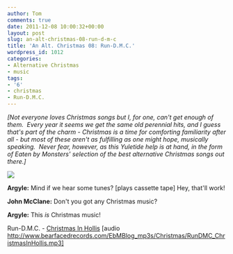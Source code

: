 ```yaml
---
author: Tom
comments: true
date: 2011-12-08 10:00:32+00:00
layout: post
slug: an-alt-christmas-08-run-d-m-c
title: 'An Alt. Christmas 08: Run-D.M.C.'
wordpress_id: 1012
categories:
- Alternative Christmas
- music
tags:
- '6'
- christmas
- Run-D.M.C.
---
```


_[Not everyone loves Christmas songs but I, for one, can't get enough of them.  Every year it seems we get the same old perennial hits, and I guess that's part of the charm - Christmas is a time for comforting familiarity after all - but most of these aren't as fulfilling as one might hope, musically speaking.  Never fear, however, as this Yuletide help is at hand, in the form of Eaten by Monsters' selection of the best alternative Christmas songs out there.]_

[![](http://eatenbymonsters.files.wordpress.com/2011/12/rundmc.jpg)](http://eatenbymonsters.files.wordpress.com/2011/12/rundmc.jpg)

**Argyle:** Mind if we hear some tunes? [plays cassette tape] Hey, that'll work!

**John McClane:** Don't you got any Christmas music?

**Argyle:** This _is_ Christmas music!

Run-D.M.C. - [Christmas In Hollis](http://www.bearfacedrecords.com/EbMBlog_mp3s/Christmas/RunDMC_ChristmasInHollis.mp3) [audio http://www.bearfacedrecords.com/EbMBlog_mp3s/Christmas/RunDMC_ChristmasInHollis.mp3]
